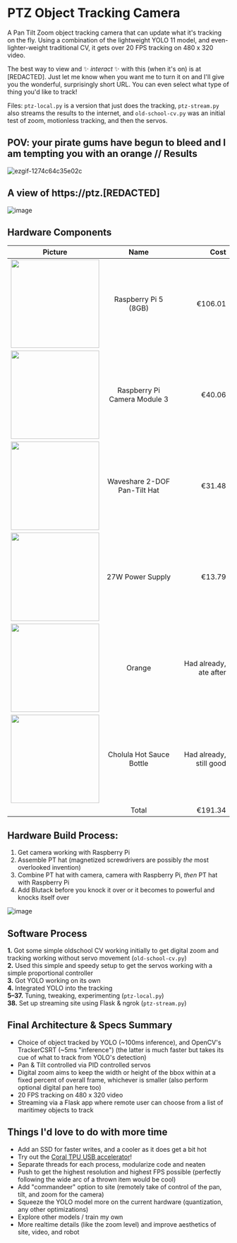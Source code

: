 # PTZ Object Tracking Camera
A Pan Tilt Zoom object tracking camera that can update what it's tracking on the fly. Using a combination of the lightweight YOLO 11 model, and even-lighter-weight traditional CV, it gets over 20 FPS tracking on 480 x 320 video.

The best way to view and ✨ _interact_ ✨ with this (when it's on) is at [REDACTED]. Just let me know when you want me to turn it on and I'll give you the wonderful, surprisingly short URL. You can even select what type of thing you'd like to track!

Files: `ptz-local.py` is a version that just does the tracking, `ptz-stream.py` also streams the results to the internet, and `old-school-cv.py` was an initial test of zoom, motionless tracking, and then the servos.

## POV: your pirate gums have begun to bleed and I am tempting you with an orange // Results

![ezgif-1274c64c35e02c](https://github.com/user-attachments/assets/b6482efa-af75-43d2-b8a4-9d8669c886cb)

## A view of https://ptz.[REDACTED]
![image](https://github.com/user-attachments/assets/ab39047e-4f78-4d3d-9d61-f30fef2d1984)


## Hardware Components

Picture | Name | Cost
 :---: | :---: | ---:
<img src="https://github.com/user-attachments/assets/19d8fc6a-68e6-48ef-8493-6c3ed5bb928b" height="200"/> | Raspberry Pi 5 (8GB) | €106.01
<img src="https://github.com/user-attachments/assets/f40b19b7-f171-4143-a284-3847a370efdf" height="200"/> | Raspberry Pi Camera Module 3 | €40.06
<img src="https://github.com/user-attachments/assets/0cf76f95-c985-4026-a988-389821d0286a" height="200"/> | Waveshare 2-DOF Pan-Tilt Hat | €31.48
<img src="https://github.com/user-attachments/assets/b2acb193-53cb-4041-b7d9-5f29ec14194b" height="200"/> | 27W Power Supply | €13.79
<img src="https://github.com/user-attachments/assets/4f6c7cc5-b368-41d4-b284-1d35e877e050" height="200"/> | Orange | Had already, ate after
<img src="https://github.com/user-attachments/assets/db655853-39bc-4fdb-8daf-22e2ed0dd206" height="200"/> | Cholula Hot Sauce Bottle | Had already, still good
&nbsp;  | Total | €191.34

## Hardware Build Process:
1. Get camera working with Raspberry Pi
2. Assemble PT hat (magnetized screwdrivers are possibly _the_ most overlooked invention)
3. Combine PT hat with camera, camera with Raspberry Pi, _then_ PT hat with Raspberry Pi
4. Add Blutack before you knock it over or it becomes to powerful and knocks itself over

![image](https://github.com/user-attachments/assets/aa2a43aa-ed25-4385-8f89-7ec7e1e1e417)


## Software Process
**1.** Got some simple oldschool CV working initially to get digital zoom and tracking working without servo movement (`old-school-cv.py`)   
**2.** Used this simple and speedy setup to get the servos working with a simple proportional controller  
**3.** Got YOLO working on its own  
**4.** Integrated YOLO into the tracking  
**5–37.** Tuning, tweaking, experimenting (`ptz-local.py`)  
**38.** Set up streaming site using Flask & ngrok (`ptz-stream.py`)

## Final Architecture & Specs Summary
- Choice of object tracked by YOLO (~100ms inference), and OpenCV's TrackerCSRT (~5ms "inference") (the latter is much faster but takes its cue of what to track from YOLO's detection)
- Pan & Tilt controlled via PID controlled servos
- Digital zoom aims to keep the width or height of the bbox within at a fixed percent of overall frame, whichever is smaller (also perform optional digital pan here too)
- 20 FPS tracking on 480 x 320 video
- Streaming via a Flask app where remote user can choose from a list of maritimey objects to track

## Things I'd love to do with more time
- Add an SSD for faster writes, and a cooler as it does get a bit hot
- Try out the [Coral TPU USB accelerator](https://coral.ai/products/accelerator/)!
- Separate threads for each process, modularize code and neaten
- Push to get the highest resolution and highest FPS possible (perfectly following the wide arc of a thrown item would be cool)
- Add "commandeer" option to site (remotely take of control of the pan, tilt, and zoom for the camera)
- Squeeze the YOLO model more on the current hardware (quantization, any other optimizations)
- Explore other models / train my own
- More realtime details (like the zoom level) and improve aesthetics of site, video, and robot
